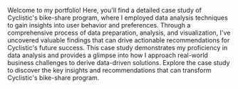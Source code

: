 Welcome to my portfolio! Here, you'll find a detailed case study of Cyclistic's bike-share program, where I employed data analysis techniques to gain insights into user behavior and preferences. Through a comprehensive process of data preparation, analysis, and visualization, I've uncovered valuable findings that can drive actionable recommendations for Cyclistic's future success. This case study demonstrates my proficiency in data analysis and provides a glimpse into how I approach real-world business challenges to derive data-driven solutions. Explore the case study to discover the key insights and recommendations that can transform Cyclistic's bike-share program.
